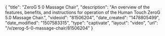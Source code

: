 {
    "title": "ZeroG 5 0 Massage Chair",
    "description": "An overview of the features, benefits, and instructions for operation of the Human Touch ZeroG 5.0 Massage Chair.",
    "videoid": "81506204",
    "date_created": "1478805499",
    "date_modified": "1507583315",
    "type": "captivate",
    "layout": "video",
    "url": "\/v\/zerog-5-0-massage-chair\/81506204"
}